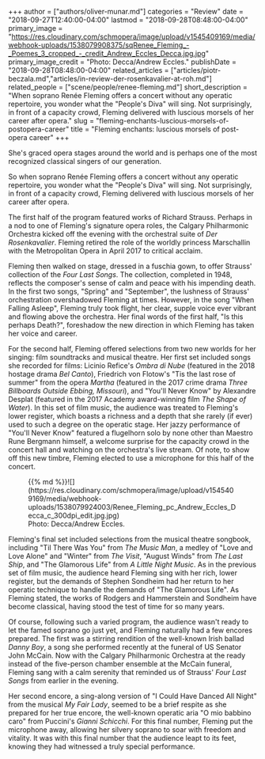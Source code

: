 +++
author = ["authors/oliver-munar.md"]
categories = "Review"
date = "2018-09-27T12:40:00-04:00"
lastmod = "2018-09-28T08:48:00-04:00"
primary_image = "https://res.cloudinary.com/schmopera/image/upload/v1545409169/media/webhook-uploads/1538079908375/sqRenee_Fleming_-_Poemes_3_cropped_-_credit_Andrew_Eccles_Decca.jpg.jpg"
primary_image_credit = "Photo: Decca/Andrew Eccles."
publishDate = "2018-09-28T08:48:00-04:00"
related_articles = ["articles/piotr-beczala.md","articles/in-review-der-rosenkavalier-at-roh.md"]
related_people = ["scene/people/renee-fleming.md"]
short_description = "When soprano Renée Fleming offers a concert without any operatic repertoire, you wonder what the &quot;People&#039;s Diva&quot; will sing. Not surprisingly, in front of a capacity crowd, Fleming delivered with luscious morsels of her career after opera."
slug = "fleming-enchants-luscious-morsels-of-postopera-career"
title = "Fleming enchants: luscious morsels of post-opera career"
+++

She's graced opera stages around the world and is perhaps one of the most recognized classical singers of our generation.

So when soprano Renée Fleming offers a concert without any operatic repertoire, you wonder what the "People's Diva" will sing. Not surprisingly, in front of a capacity crowd, Fleming delivered with luscious morsels of her career after opera.

The first half of the program featured works of Richard Strauss. Perhaps in a nod to one of Fleming's signature opera roles, the Calgary Philharmonic Orchestra kicked off the evening with the orchestral suite of *Der Rosenkavalier*. Fleming retired the role of the worldly princess Marschallin with the Metropolitan Opera in April 2017 to critical acclaim.

Fleming then walked on stage, dressed in a fuschia gown, to offer Strauss' collection of the *Four Last Songs*. The collection, completed in 1948, reflects the composer's sense of calm and peace with his impending death. In the first two songs, "Spring" and "September", the lushness of Strauss' orchestration overshadowed Fleming at times. However, in the song "When Falling Asleep", Fleming truly took flight, her clear, supple voice ever vibrant and flowing above the orchestra. Her final words of the first half, "Is this perhaps Death?", foreshadow the new direction in which Fleming has taken her voice and career.

For the second half, Fleming offered selections from two new worlds for her singing: film soundtracks and musical theatre. Her first set included songs she recorded for films: Licinio Refice's *Ombra di Nube* (featured in the 2018 hostage drama *Bel Canto*), Friedrich von Flotow's "Tis the last rose of summer" from the opera *Martha* (featured in the 2017 crime drama *Three Billboards Outside Ebbing, Missouri*), and "You'll Never Know" by Alexandre Desplat (featured in the 2017 Academy award-winning film *The Shape of Water*). In this set of film music, the audience was treated to Fleming's lower register, which boasts a richness and a depth that she rarely (if ever) used to such a degree on the operatic stage. Her jazzy performance of "You'll Never Know" featured a flugelhorn solo by none other than Maestro Rune Bergmann himself, a welcome surprise for the capacity crowd in the concert hall and watching on the orchestra's live stream. Of note, to show off this new timbre, Fleming elected to use a microphone for this half of the concert.

<figure data-type="image">{{% md %}}![](https://res.cloudinary.com/schmopera/image/upload/v1545409169/media/webhook-uploads/1538079924003/Renee_Fleming_pc_Andrew_Eccles_Decca_c_300dpi_edit.jpg.jpg)
<figcaption>Photo: Decca/Andrew Eccles.</figcaption>
</figure>

Fleming's final set included selections from the musical theatre songbook, including "Til There Was You" from *The Music Man*, a medley of "Love and Love Alone" and "Winter" from *The Visit*, "August Winds" from *The Last Ship*, and "The Glamorous Life" from *A Little Night Music*. As in the previous set of film music, the audience heard Fleming sing with her rich, lower register, but the demands of Stephen Sondheim had her return to her operatic technique to handle the demands of "The Glamorous Life". As Fleming stated, the works of Rodgers and Hammerstein and Sondheim have become classical, having stood the test of time for so many years.

Of course, following such a varied program, the audience wasn't ready to let the famed soprano go just yet, and Fleming naturally had a few encores prepared. The first was a stirring rendition of the well-known Irish ballad *Danny Boy*, a song she performed recently at the funeral of US Senator John McCain. Now with the Calgary Philharmonic Orchestra at the ready instead of the five-person chamber ensemble at the McCain funeral, Fleming sang with a calm serenity that reminded us of Strauss' *Four Last Songs* from earlier in the evening.

Her second encore, a sing-along version of "I Could Have Danced All Night" from the musical *My Fair Lady*, seemed to be a brief respite as she prepared for her true encore, the well-known operatic aria "O mio babbino caro" from Puccini's *Gianni Schicchi*. For this final number, Fleming put the microphone away, allowing her silvery soprano to soar with freedom and vitality. It was with this final number that the audience leapt to its feet, knowing they had witnessed a truly special performance.
